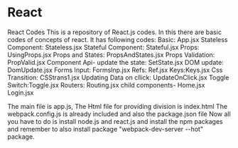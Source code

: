 # React
React Codes
This is a repository of React.js codes. In this there are basic codes of concepts of react.
It has following codes:
Basic: App.jsx
Stateless Component: Stateless.jsx
Stateful Component: Stateful.jsx
Props: UsingProps.jsx
Props and States: PropsAndStates.jsx
Props Validation: PropValid.jsx
Component Api- update the state: SetState.jsx
                             DOM update: DomUpdate.jsx
Forms Input: FormsInp.jsx
Refs: Ref.jsx
Keys:Keys.jsx
Css Transition: CSStrans1.jsx
Updating Data on cllick: UpdateOnClick.jsx
Toggle Switch:Toggle.jsx
Routers: Routing.jsx
              child components- Home.jsx
                                              Login.jsx

The main file is app.js, 
The Html file for providing division is index.html
The webpack.config.js is already included and also the package.json file
Now all you have to do is install node.js and react.js and install the npm packages and remember to also install package "webpack-dev-server --hot" package.
